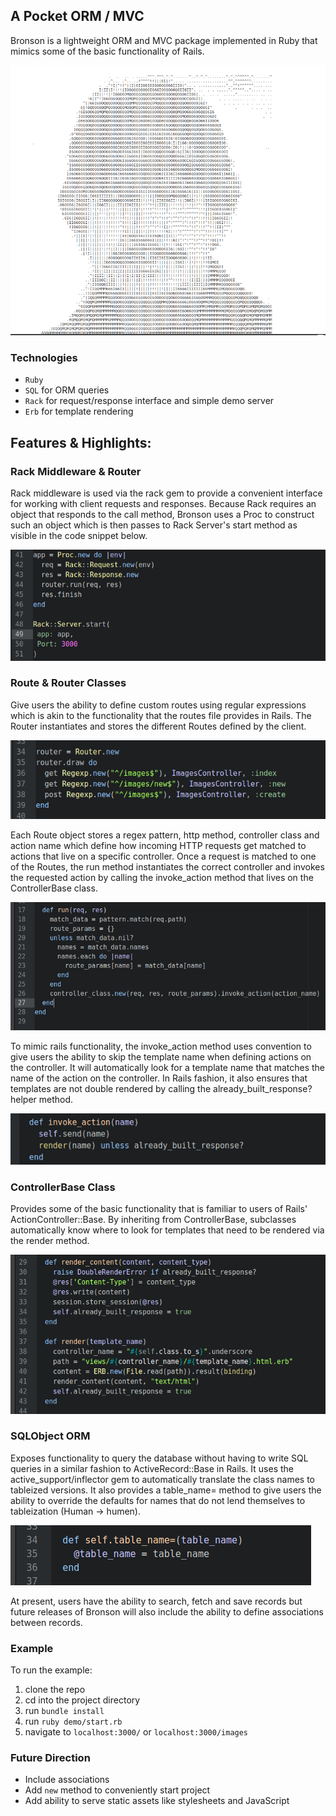 ## A Pocket ORM / MVC

Bronson is a lightweight ORM and MVC package implemented in Ruby that mimics some of the basic functionality of Rails.

![bronson image][bronson_logo]

### Technologies
- `Ruby`
- `SQL` for ORM queries
- `Rack` for request/response interface and simple demo server
- `Erb` for template rendering

## Features & Highlights:

### Rack Middleware & Router

Rack middleware is used via the rack gem to provide a convenient interface for working with client requests and responses. Because Rack requires an object that responds to the call method, Bronson uses a Proc to construct such an object which is then passes to Rack Server's start method as visible in the code snippet below.

![bronson rack_image][bronson_rack]


### Route & Router Classes

Give users the ability to define custom routes using regular expressions which is akin to the functionality that the routes file provides in Rails. The Router instantiates and stores the different Routes defined by the client.

![bronson router_image][bronson_router]

Each Route object stores a regex pattern, http method, controller class and action name which define how incoming HTTP requests get matched to actions that live on a specific controller. Once a request is matched to one of the Routes, the run method instantiates the correct controller and invokes the requested action by calling the invoke_action method that lives on the ControllerBase class.

![bronson router_run_image][bronson_router_run]

To mimic rails functionality, the invoke_action method uses convention to give users the ability to skip the template name when defining actions on the controller. It will automatically look for a template name that matches the name of the action on the controller. In Rails fashion, it also ensures that templates are not double rendered by calling the already_built_response? helper method.

![bronson invoke_action_image][bronson_invoke_action]

### ControllerBase Class

Provides some of the basic functionality that is familiar to users of Rails' ActionController::Base. By inheriting from ControllerBase, subclasses automatically know where to look for templates that need to be rendered via the render method.

![bronson render_image][bronson_render]

### SQLObject ORM

Exposes functionality to query the database without having to write SQL queries in a similar fashion to ActiveRecord::Base in Rails. It uses the active_support/inflector gem to automatically translate the class names to tableized versions. It also provides a table_name= method to give users the ability to override the defaults for names that do not lend themselves to tableization (Human -> humen).

![bronson table_name][bronson_table_name]

At present, users have the ability to search, fetch and save records but future releases of Bronson will also include the ability to define associations between records.

### Example

To run the example:
1. clone the repo
2. cd into the project directory
3. run `bundle install`
2. run `ruby demo/start.rb`
3. navigate to `localhost:3000/` or `localhost:3000/images`

### Future Direction
- Include associations
- Add `new` method to conveniently start project
- Add ability to serve static assets like stylesheets and JavaScript

[bronson_table_name]: docs/images/table_name=.png
[bronson_render]: docs/images/render.png
[bronson_invoke_action]: docs/images/invoke_action.png
[bronson_router_run]: docs/images/route_run.png
[bronson_router]: docs/images/router_routes.png
[bronson_logo]: docs/images/bronson_logo.png
[bronson_rack]: docs/images/rack_proc_server.png
